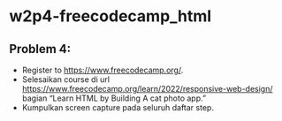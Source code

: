 # w2p4-freecodecamp_html

## Problem 4:
  - Register to https://www.freecodecamp.org/.
  - Selesaikan course di url https://www.freecodecamp.org/learn/2022/responsive-web-design/ bagian “Learn HTML by Building A cat photo app.”
  - Kumpulkan screen capture pada seluruh daftar step.
